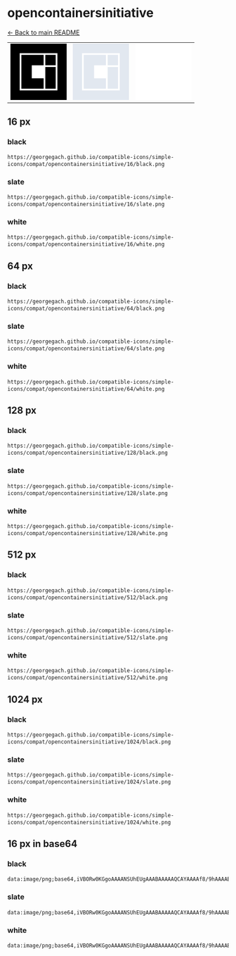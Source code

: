 # opencontainersinitiative

[← Back to main README](../../README.md)

<table><tr>
  <td><img src="./128/black.png" width="128" alt="opencontainersinitiative black icon" /></td>
  <td><img src="./128/slate.png" width="128" alt="opencontainersinitiative slate icon" /></td>
  <td><img src="./128/white.png" width="128" alt="opencontainersinitiative white icon" /></td>
</tr></table>

## 16 px

### black
```
https://georgegach.github.io/compatible-icons/simple-icons/compat/opencontainersinitiative/16/black.png
```

### slate
```
https://georgegach.github.io/compatible-icons/simple-icons/compat/opencontainersinitiative/16/slate.png
```

### white
```
https://georgegach.github.io/compatible-icons/simple-icons/compat/opencontainersinitiative/16/white.png
```

## 64 px

### black
```
https://georgegach.github.io/compatible-icons/simple-icons/compat/opencontainersinitiative/64/black.png
```

### slate
```
https://georgegach.github.io/compatible-icons/simple-icons/compat/opencontainersinitiative/64/slate.png
```

### white
```
https://georgegach.github.io/compatible-icons/simple-icons/compat/opencontainersinitiative/64/white.png
```

## 128 px

### black
```
https://georgegach.github.io/compatible-icons/simple-icons/compat/opencontainersinitiative/128/black.png
```

### slate
```
https://georgegach.github.io/compatible-icons/simple-icons/compat/opencontainersinitiative/128/slate.png
```

### white
```
https://georgegach.github.io/compatible-icons/simple-icons/compat/opencontainersinitiative/128/white.png
```

## 512 px

### black
```
https://georgegach.github.io/compatible-icons/simple-icons/compat/opencontainersinitiative/512/black.png
```

### slate
```
https://georgegach.github.io/compatible-icons/simple-icons/compat/opencontainersinitiative/512/slate.png
```

### white
```
https://georgegach.github.io/compatible-icons/simple-icons/compat/opencontainersinitiative/512/white.png
```

## 1024 px

### black
```
https://georgegach.github.io/compatible-icons/simple-icons/compat/opencontainersinitiative/1024/black.png
```

### slate
```
https://georgegach.github.io/compatible-icons/simple-icons/compat/opencontainersinitiative/1024/slate.png
```

### white
```
https://georgegach.github.io/compatible-icons/simple-icons/compat/opencontainersinitiative/1024/white.png
```

## 16 px in base64

### black
```
data:image/png;base64,iVBORw0KGgoAAAANSUhEUgAAABAAAAAQCAYAAAAf8/9hAAAABmJLR0QA/wD/AP+gvaeTAAAA1ElEQVQ4jaXTz0pCURAG8J+WKLWQEtq0EbJncd1L+GCueoDeo70kGLQSSi1IhSIXd+wetFvX7gfDmXPOzDd/zpkavlRAvYozHCf6DOOSflc4283gHms0d+QUtziJ/TJs9zKAC1z/ELGLNi4xwlMRwRYrvIbewGdEn8b6jSKCZ9wkJG94l5X8gv5fBPAgayycY4AOHiXNPuQZV7Gu08PfMujJS/goMioi6OAu9AaGhxK0QrY4Kkswldea2kywkL3APL2syYdpJut8GfTEV04J/oXK07gBHGkmPwf1nFIAAAAASUVORK5CYII=
```

### slate
```
data:image/png;base64,iVBORw0KGgoAAAANSUhEUgAAABAAAAAQCAYAAAAf8/9hAAAABmJLR0QA/wD/AP+gvaeTAAABGklEQVQ4jaWT3UpCQRSFvzXH05G6EBO68aIge5aue4kerKseoPfoPhQqE0LIv6A0dFYXnuQox5LcMLDZzPpmzZ7Zen4dmT0i7CMGqKwyeYjV2Ukln2PV1xwoJvegmURWXKAjFG5BhxIZ1udy76YDAHxic7FRQ45noJpNU8EPRL1sAeQSM0VMcn2qJCwwme2+o7Ni40oBQbzZukqiJgCLyuydmH5gQggaELn8FQDgL7ebp7UhQLc7Pnbqa4kG5glYNXvnZxRM82RWrG91oAO1er1JfoU415bvVgqIpoF8N08MJg3SDS4nlAIkqkD1xzsxJsvkT4D6kqfFiq2KFR6xx5IHjhoVUVoNkxjKtEuP2QiLFqa+Dvhn7D2N3zq5djo3dM2+AAAAAElFTkSuQmCC
```

### white
```
data:image/png;base64,iVBORw0KGgoAAAANSUhEUgAAABAAAAAQCAYAAAAf8/9hAAAABmJLR0QA/wD/AP+gvaeTAAAA2ElEQVQ4jcXTT0pDQQwG8N+oRdGFaMGNG8F6FtdewoO58gDew71UsOCqoM8/oC0ocdF5OjwdbenCD0IyM8mXZGaSIiIsgZVlgmGtsBtczxl3iJ1uBZeYYr0jWzjHZl6/Zt9vFcAejn7IeIBt7OMKtzWCFhM8ZbuH95x9nPUnagR3OClInvFi1vI9jv8igGFKqYGI2MUp+hgpLnuRZ5xkPS03f6tgEBFtC281pxpBHxfZ7uFsUYKNLC1W5yUY++q19LnBo9kLPJSHqRimBsNapg4G8ldO/z6NH1ouNTN9xd7+AAAAAElFTkSuQmCC
```

